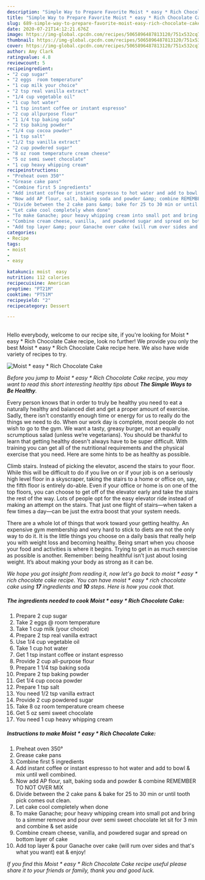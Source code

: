 ```yaml
---
description: "Simple Way to Prepare Favorite Moist * easy * Rich Chocolate Cake"
title: "Simple Way to Prepare Favorite Moist * easy * Rich Chocolate Cake"
slug: 689-simple-way-to-prepare-favorite-moist-easy-rich-chocolate-cake
date: 2020-07-21T14:12:21.676Z
image: https://img-global.cpcdn.com/recipes/5065896487813120/751x532cq70/moist-easy-rich-chocolate-cake-recipe-main-photo.jpg
thumbnail: https://img-global.cpcdn.com/recipes/5065896487813120/751x532cq70/moist-easy-rich-chocolate-cake-recipe-main-photo.jpg
cover: https://img-global.cpcdn.com/recipes/5065896487813120/751x532cq70/moist-easy-rich-chocolate-cake-recipe-main-photo.jpg
author: Amy Clark
ratingvalue: 4.8
reviewcount: 5
recipeingredient:
- "2 cup sugar"
- "2 eggs  room temperature"
- "1 cup milk your choice"
- "2 tsp real vanilla extract"
- "1/4 cup vegetable oil"
- "1 cup hot water"
- "1 tsp instant coffee or instant espresso"
- "2 cup allpurpose flour"
- "1 1/4 tsp baking soda"
- "2 tsp baking powder"
- "1/4 cup cocoa powder"
- "1 tsp salt"
- "1/2 tsp vanilla extract"
- "2 cup powdered sugar"
- "8 oz room temperature cream cheese"
- "5 oz semi sweet chocolate"
- "1 cup heavy whipping cream"
recipeinstructions:
- "Preheat oven 350°"
- "Grease cake pans"
- "Combine first 5 ingredients"
- "Add instant coffee or instant espresso to hot water and add to bowl &amp; mix until well combined."
- "Now add AP flour, salt, baking soda and powder &amp; combine REMEMBER TO NOT OVER MIX"
- "Divide between the 2 cake pans &amp; bake for 25 to 30 min or until tooth pick comes out clean."
- "Let cake cool completely when done"
- "To make Ganache; pour heavy whipping cream into small pot and bring to a simmer remove and pour over semi sweet chocolate let sit for 3 min and combine &amp; set aside"
- "Combine cream cheese, vanilla,  and powdered sugar and spread on bottom layer of cake"
- "Add top layer &amp; pour Ganache over cake (will rum over sides and that&#39;s what you want) eat &amp; enjoy!"
categories:
- Recipe
tags:
- moist
- 
- easy

katakunci: moist  easy 
nutrition: 112 calories
recipecuisine: American
preptime: "PT21M"
cooktime: "PT51M"
recipeyield: "2"
recipecategory: Dessert

---
```

<br>
Hello everybody, welcome to our recipe site, if you're looking for Moist * easy * Rich Chocolate Cake recipe, look no further! We provide you only the best Moist * easy * Rich Chocolate Cake recipe here. We also have wide variety of recipes to try.
<br>


![Moist * easy * Rich Chocolate Cake](https://img-global.cpcdn.com/recipes/5065896487813120/751x532cq70/moist-easy-rich-chocolate-cake-recipe-main-photo.jpg)

<i>Before you jump to Moist * easy * Rich Chocolate Cake recipe, you may want to read this short interesting healthy tips about <strong>The Simple Ways to Be Healthy</strong>.</i>

Every person knows that in order to truly be healthy you need to eat a naturally healthy and balanced diet and get a proper amount of exercise. Sadly, there isn't constantly enough time or energy for us to really do the things we need to do. When our work day is complete, most people do not wish to go to the gym. We want a tasty, greasy burger, not an equally scrumptious salad (unless we’re vegetarians). You should be thankful to learn that getting healthy doesn't always have to be super difficult. With training you can get all of the nutritional requirements and the physical exercise that you need. Here are some hints to be as healthy as possible.

Climb stairs. Instead of picking the elevator, ascend the stairs to your floor. While this will be difficult to do if you live on or if your job is on a seriously high level floor in a skyscraper, taking the stairs to a home or office on, say, the fifth floor is entirely do-able. Even if your office or home is on one of the top floors, you can choose to get off of the elevator early and take the stairs the rest of the way. Lots of people opt for the easy elevator ride instead of making an attempt on the stairs. That just one flight of stairs—when taken a few times a day—can be just the extra boost that your system needs. 

There are a whole lot of things that work toward your getting healthy. An expensive gym membership and very hard to stick to diets are not the only way to do it. It is the little things you choose on a daily basis that really help you with weight loss and becoming healthy. Being smart when you choose your food and activities is where it begins. Trying to get in as much exercise as possible is another. Remember: being healthful isn’t just about losing weight. It’s about making your body as strong as it can be. 


<i>We hope you got insight from reading it, now let's go back to moist * easy * rich chocolate cake recipe. You can have moist * easy * rich chocolate cake using <strong>17</strong> ingredients and <strong>10</strong> steps. Here is how you cook that.
</i>

##### The ingredients needed to cook Moist * easy * Rich Chocolate Cake:

1. Prepare 2 cup sugar
1. Take 2 eggs @ room temperature
1. Take 1 cup milk (your choice)
1. Prepare 2 tsp real vanilla extract
1. Use 1/4 cup vegetable oil
1. Take 1 cup hot water
1. Get 1 tsp instant coffee or instant espresso
1. Provide 2 cup all-purpose flour
1. Prepare 1 1/4 tsp baking soda
1. Prepare 2 tsp baking powder
1. Get 1/4 cup cocoa powder
1. Prepare 1 tsp salt
1. You need 1/2 tsp vanilla extract
1. Provide 2 cup powdered sugar
1. Take 8 oz room temperature cream cheese
1. Get 5 oz semi sweet chocolate
1. You need 1 cup heavy whipping cream


##### Instructions to make Moist * easy * Rich Chocolate Cake:

1. Preheat oven 350°
1. Grease cake pans
1. Combine first 5 ingredients
1. Add instant coffee or instant espresso to hot water and add to bowl &amp; mix until well combined.
1. Now add AP flour, salt, baking soda and powder &amp; combine REMEMBER TO NOT OVER MIX
1. Divide between the 2 cake pans &amp; bake for 25 to 30 min or until tooth pick comes out clean.
1. Let cake cool completely when done
1. To make Ganache; pour heavy whipping cream into small pot and bring to a simmer remove and pour over semi sweet chocolate let sit for 3 min and combine &amp; set aside
1. Combine cream cheese, vanilla,  and powdered sugar and spread on bottom layer of cake
1. Add top layer &amp; pour Ganache over cake (will rum over sides and that&#39;s what you want) eat &amp; enjoy!


<i>If you find this Moist * easy * Rich Chocolate Cake recipe useful please share it to your friends or family, thank you and good luck.</i>
